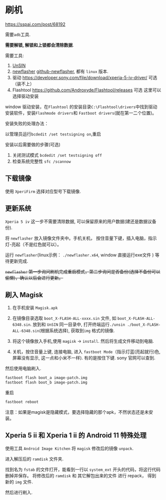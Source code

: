 # 刷机

https://sspai.com/post/68192

需要`adb`工具.

**需要解锁, 解锁和上锁都会清除数据**.

需要工具:

1. [UnSIN](https://xdaforums.com/t/tool-unsin-sin-v3-v4-v5-unpacker-v2-0.3128106/)
2. [newflasher](https://xdaforums.com/t/tool-newflasher-xperia-command-line-flasher.3619426/
) [github-newflasher](https://github.com/munjeni/newflasher), 都有 `linux` 版本.
3. 驱动 https://developer.sony.com/file/download/xperia-5-iv-driver/ 可选（装不上）
4. Flashtool https://github.com/Androxyde/Flashtool/releases 可选 这里可以选择驱动安装

window 驱动安装，在`Flashtool` 的安装目录`C:\Flashtool\drivers`中找到驱动安装软件，安装`Flashmode drivers`和 `Fastboot drivers`(就在第一二个位置)。

安装失败的处理办法：

以管理员运行`bcdedit /set testsigning on`,重启

安装以后需要做的步骤(可选)

1. 关闭测试模式
`bcdedit /set testsigning off`
2. 检查系统完整性
`sfc /scannow`

## 下载镜像

使用 `XperiFirm` 选择对应型号下载镜像.

## 更新系统

`Xperia 5 iv` 这一步不需要清除数据, 可以保留原来的用户数据(建还是数据议备份).

将 `newflasher` 放入镜像文件夹中。手机关机， 按住音量下键，插入电脑，指示灯-亮起（不是红色就可以）。

运行 `newflasher`(linux示例： `./newflasher.x64`, window 直接运行exe文件 ) 等待更新完成.

~~`newflasher` 第一步询问刷机完成重启模式，第二步询问是否备份(选择不备份可以偷懒)，确认以后会进行更新。~~

## 刷入 Magisk

1. 在手机安装 `Magisk.apk`

2. 在镜像目录选取 `boot_X-FLASH-ALL-xxxx.sin` 文件, 如 `boot_X-FLASH-ALL-6348.sin`. 放到和 `UnSIN` 同一目录中, 打开终端运行`./unsin ./boot_X-FLASH-ALL-6348.sin`(根据系统选择), 获取到`img` 格式的镜像.

3. 将这个镜像放入手机,使用 `magisk` -> `install`. 然后将生成文件移动到电脑.

4. 关机，按住音量上键, 连接电脑, 进入 `fastboot Mode`（指示灯蓝(亮起就行)色,屏幕没有显示, 这一点和小米不一样). 有的是按住下键. sony 官网可以查到.

然后使用电脑刷入.

```bash
fastboot flash boot_a image-patch.img
fastboot flash boot_b image-patch.img
```

重启

```bash
fastboot reboot
```

注意：如果是magisk是隐藏模式，要选择隐藏的那个apk，不然状态还是未安装。

## Xperia 5 ii 和 Xperia  1 ii 的  Android 11 特殊处理

使用工具 `Android Image Kitchen` 将 `magisk` 修改后的镜像 `unpack`.

进入解压后的 `ramdisk` 文件夹.

找到名为 `fstab` 的文件打开，能看到一行以 `system_ext` 开头的代码，将这行代码删掉并保存。
将修改后的 `ramdisk` 和 其它解包出来的文件 进行 repack， 得到 新的 `img` 文件.

然后进行刷入.
